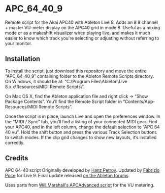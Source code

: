 # APC_64_40_9

Remote script for the Akai APC40 with Ableton Live 9. Adds an 8 8 channel + master VU-meter display on the APC40 grid in mode 8. Useful as a mixing mode or as a makeshift visualizer when playing live, and makes it much easier to know which track you're selecting or adjusting without referring to your monitor.

Installation
------------
To install the script, just download this repository and move the entire “APC_64_40_9″ containing folder to the Ableton Remote Scripts directory. On Windows, it should be at:
“C:\Program Files\Ableton\Live 8.x.x\Resources\MIDI Remote Scripts\”.

On Mac OS X, find the Ableton application file and right click -> “Show Package Contents”. You’ll find the Remote Script folder in
“Contents/App-Resources/MIDI Remote Scripts”.

Once the script is in place, launch Live and open the preferences window. In the “MIDI / Sync” tab, you’ll find a listing of your connected MIDI gear. Find your APC40, and in the left column, change the default selection to “APC 64 40 vu”. Hold the shift button and press the various Track Selection buttons to switch modes. If the clip grid changes to show new layouts, it’s installed correctly.

Credits
------- 
APC 64-40 script Originally developed by [Hanz Petrov](http://remotescripts.blogspot.com/p/apc-64-40.html). Updated by [Fabrizio Poce](http://www.fabriziopoce.com/download.html) for Live 9. Final update released [on the Ableton forums](https://forum.ableton.com/viewtopic.php?f=1&t=204713).

Uses parts from [Will Marshall's APCAdvanced script](https://github.com/willrjmarshall/AbletonDJTemplateUnsupported) for the VU metering.

